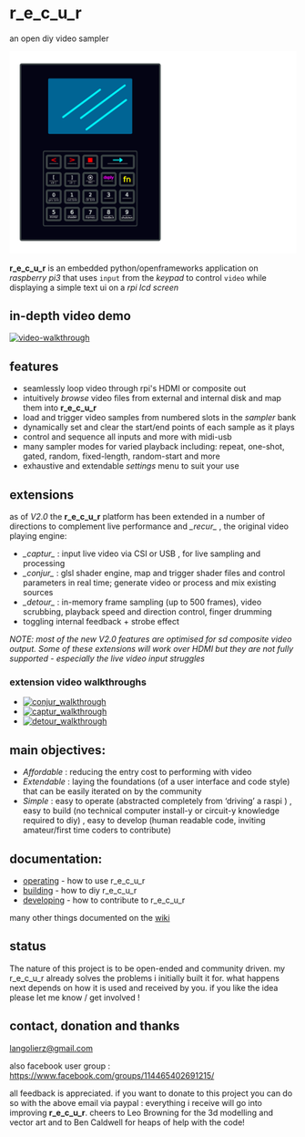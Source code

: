 # r_e_c_u_r

 an open diy video sampler
 
 ![vectorfront][vectorfront]
 
__r_e_c_u_r__ is an embedded python/openframeworks application on _raspberry pi3_ that uses `input` from the _keypad_ to control  `video` while displaying a simple text ui on a _rpi lcd screen_ 

## in-depth video demo

[![video-walkthrough][video-thumbnail]](http://www.youtube.com/watch?v=FKKDr7pLpp0)

## features

- seamlessly loop video through rpi's HDMI or composite out
- intuitively _browse_ video files from external and internal disk and map them into __r_e_c_u_r__
- load and trigger video samples from numbered slots in the _sampler_ bank
- dynamically set and clear the start/end points of each sample as it plays
- control and sequence all inputs and more with midi-usb
- many sampler modes for varied playback including: repeat, one-shot, gated, random, fixed-length, random-start and more 
- exhaustive and extendable _settings_ menu  to suit your use

## extensions

as of _V2.0_ the __r_e_c_u_r__ platform has been extended in a number of directions to complement live performance and  _\_recur\__ , the original video playing engine:

- _\_captur\__ : input live video via CSI or USB , for live sampling and processing
- _\_conjur\__ : glsl shader engine, map and trigger shader files and control parameters in real time; generate video or process and mix existing sources
- _\_detour\__ : in-memory frame sampling (up to 500 frames), video scrubbing, playback speed and direction control, finger drumming
- toggling internal feedback + strobe effect 

_NOTE: most of the new V2.0 features are optimised for sd composite video output. Some of these extensions will work over HDMI but they are not fully supported - especially the live video input struggles_

### extension video walkthroughs

- [![conjur_walkthrough][conjur_thumbnail]](https://www.youtube.com/watch?v=ah2HY1fuv8w)
- [![captur_walkthrough][captur_thumbnail]](https://www.youtube.com/watch?v=e7m_YHEFahs)
- [![detour_walkthrough][detour_thumbnail]](https://www.youtube.com/watch?v=e9vrzn7c9R8)

## main objectives:

- *Affordable* : reducing the entry cost to performing with video
- *Extendable* : laying the foundations (of a user interface and code style) that can be easily iterated on by the community
- *Simple* : easy to operate (abstracted completely from ‘driving’ a raspi ) , easy to build (no technical computer install-y or circuit-y knowledge required to diy) , easy to develop (human readable code, inviting amateur/first time coders to contribute)

## documentation:

- [operating] - how to use r_e_c_u_r
- [building] - how to diy r_e_c_u_r
- [developing] - how to contribute to r_e_c_u_r

many other things documented on the [wiki]

## status

The nature of this project is to be open-ended and community driven. my r_e_c_u_r already solves the problems i initially built it for. what happens next depends on how it is used and received by you. if you like the idea please let me know / get involved !

## contact, donation and thanks

langolierz@gmail.com

also facebook user group : https://www.facebook.com/groups/114465402691215/

all feedback is appreciated. if you want to donate to this project you can do so with the above email via paypal : everything i receive will go into improving __r_e_c_u_r__. cheers to Leo Browning for the 3d modelling and vector art and to Ben Caldwell for heaps of help with the code!

[vectorfront]: ./enclosure/vectorfront_keys.png
[video-thumbnail]: https://github.com/langolierz/r_e_c_u_r/wiki/images/video-thumbnail.jpg
[conjur_thumbnail]: https://github.com/langolierz/r_e_c_u_r/wiki/images/conjur_video_thumbnail.jpg
[captur_thumbnail]: https://github.com/langolierz/r_e_c_u_r/wiki/images/captur_video_thumbnail.jpg
[detour_thumbnail]: https://github.com/langolierz/r_e_c_u_r/wiki/images/detour_video_thumbnail.jpg
[operating]: https://github.com/langolierz/r_e_c_u_r/wiki/operate_docs
[building]: https://github.com/langolierz/r_e_c_u_r/wiki/build_docs
[developing]: https://github.com/langolierz/r_e_c_u_r/wiki/develop_docs
[wiki]: https://github.com/langolierz/r_e_c_u_r/wiki
